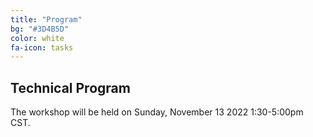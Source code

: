 ```yaml
---
title: "Program"
bg: "#3D4B5D"
color: white
fa-icon: tasks
---
```


## Technical Program 

The workshop will be held on Sunday, November 13 2022 1:30-5:00pm CST.